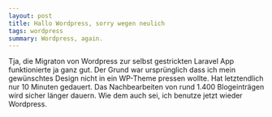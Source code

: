 ```yaml
---
layout: post
title: Hallo Wordpress, sorry wegen neulich
tags: wordpress
summary: Wordpress, again.
---
```

Tja, die Migraton von Wordpress zur selbst gestrickten Laravel App funktionierte ja ganz gut. Der Grund war ursprünglich dass ich mein gewünschtes Design nicht in ein WP-Theme pressen wollte. Hat letztendlich nur 10 Minuten gedauert. Das Nachbearbeiten von rund 1.400 Blogeinträgen wird sicher länger dauern. Wie dem auch sei, ich benutze jetzt wieder Wordpress.